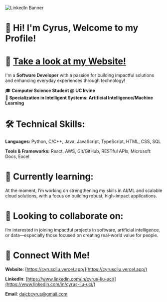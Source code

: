 ![LinkedIn Banner](https://github.com/CyrsLiu/CyrusLiu/blob/ec8d8608392c63db550848128449cf1b1d151b29/Abstract%20Technology%20Profile%20LinkedIn%20Banner.png)

# 👋 Hi! I'm Cyrus, Welcome to my Profile!

# **👀 [Take a look at my Website!](https://cyruscliu.vercel.app/)**

I'm a **Software Developer** with a passion for building impactful solutions and enhancing everyday experiences through technology!

🎓 **Computer Science Student @ UC Irvine**  
🔗 **Specialization in Intelligent Systems: Artificial Intelligence/Machine Learning**  

# 🛠 Technical Skills:
**Languages:** Python, C/C++, Java, JavaScript, TypeScript, HTML, CSS, SQL

**Tools & Frameworks:** React, AWS, Git/GitHub, RESTful APIs, Microsoft: Docs, Excel

# 🌱 Currently learning:
At the moment, I’m working on strengthening my skills in AI/ML and scalable cloud solutions, with a focus on building robust, high-impact applications.

# 👥 Looking to collaborate on:
I’m interested in joining impactful projects in software, artificial intelligence, or data—especially those focused on creating real-world value for people.

# 📧 Connect With Me!
**Website**: [https://cyruscliu.vercel.app/](https://cyruscliu.vercel.app/)

**LinkedIn**: [https://www.linkedin.com/in/cyrus-liu-uci/](https://www.linkedin.com/in/cyrus-liu-uci/)

**Email**: [dajcbcyrus@gmail.com](mailto:dajcbcyrus@gmail.com)
